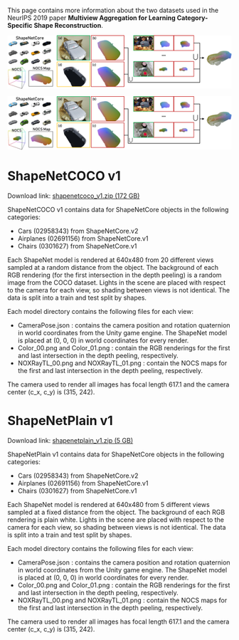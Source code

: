 This page contains more information about the two datasets used in the NeurIPS 2019 paper **Multiview Aggregation for Learning Category-Specific Shape Reconstruction**.

![ShapeNetCOCO](xnocs.png)

![ShapeNetPlain](xnocs.png)

# ShapeNetCOCO v1

Download link: [shapenetcoco_v1.zip (172 GB)][1]

ShapeNetCOCO v1 contains data for ShapeNetCore objects in the following categories:
- Cars (02958343) from ShapeNetCore.v2
- Airplanes (02691156) from ShapeNetCore.v1
- Chairs (0301627) from ShapeNetCore.v1

Each ShapeNet model is rendered at 640x480 from 20 different views sampled at a random distance from the object. The background of each RGB rendering (for the first intersection in the depth peeling) is a random image from the COCO dataset. Lights in the scene are placed with respect to the camera for each view, so shading between views is not identical. The data is split into a train and test split by shapes.

Each model directory contains the following files for each view:
- CameraPose.json : contains the camera position and rotation quaternion in world coordinates from the Unity game engine. The ShapeNet model is placed at (0, 0, 0) in world coordinates for every render.
- Color_00.png and Color_01.png : contain the RGB renderings for the first and last intersection in the depth peeling, respectively.
- NOXRayTL_00.png and NOXRayTL_01.png : contain the NOCS maps for the first and last intersection in the depth peeling, respectively.

The camera used to render all images has focal length 617.1 and the camera center (c_x, c_y) is (315, 242).


# ShapeNetPlain v1

Download link: [shapenetplain_v1.zip (5 GB)][2]

ShapeNetPlain v1 contains data for ShapeNetCore objects in the following categories:
- Cars (02958343) from ShapeNetCore.v2
- Airplanes (02691156) from ShapeNetCore.v1
- Chairs (0301627) from ShapeNetCore.v1

Each ShapeNet model is rendered at 640x480 from 5 different views sampled at a fixed distance from the object. The background of each RGB rendering is plain white. Lights in the scene are placed with respect to the camera for each view, so shading between views is not identical. The data is split into a train and test split by shapes.

Each model directory contains the following files for each view:
- CameraPose.json : contains the camera position and rotation quaternion in world coordinates from the Unity game engine.  The ShapeNet model is placed at (0, 0, 0) in world coordinates for every render.
- Color_00.png and Color_01.png : contain the RGB renderings for the first and last intersection in the depth peeling, respectively.
- NOXRayTL_00.png and NOXRayTL_01.png : contain the NOCS maps for the first and last intersection in the depth peeling, respectively.

The camera used to render all images has focal length 617.1 and the camera center (c_x, c_y) is (315, 242).


[1]: http://download.cs.stanford.edu/orion/xnocs/shapenetcoco_v1.zip
[2]: http://download.cs.stanford.edu/orion/xnocs/shapenetplain_v1.zip
